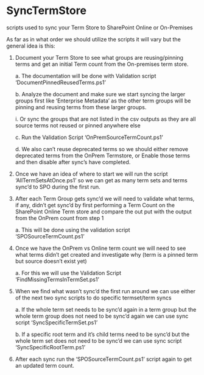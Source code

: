 # SyncTermStore
scripts used to sync your Term Store to SharePoint Online or On-Premises


As far as in what order we should utilize the scripts it will vary but the general idea is this:

1.	Document your Term Store to see what groups are reusing/pinning terms and get an initial Term count from the On-premises term store. 

    a.	The documentation will be done with Validation script ‘DocumentPinnedReusedTerms.ps1’

    b.	Analyze the document and make sure we start syncing the larger groups first like ‘Enterprise Metadata’ as the other term groups will be pinning and reusing terms from these larger groups.

    i.	Or sync the groups that are not listed in the csv outputs as they are all source terms not reused or pinned anywhere else

    c.	Run the Validation Script ‘OnPremSourceTermCount.ps1’   

    d.	We also can’t reuse deprecated terms so we should either remove deprecated terms from the OnPrem Termstore, or Enable those terms and then disable after sync’s have completed.
    
2.	Once we have an idea of where to start we will run the script ‘AllTermSetsAtOnce.ps1’ so we can get as many term sets and terms sync’d to SPO during the first run.

3.	After each Term Group gets sync’d we will need to validate what terms, if any, didn’t get sync’d by first performing a Term Count on the SharePoint Online Term store and compare the out put with the output from the OnPrem count from step 1
    
    a.	This will be done using the validation script ‘SPOSourceTermCount.ps1’
    
4.	Once we have the OnPrem vs Online term count we will need to see what terms didn’t get created and investigate why (term is a pinned term but source doesn’t exist yet)
    
    a.	For this we will use the Validation Script ‘FindMissingTermsInTermSet.ps1’
    
5.	When we find what wasn’t sync’d the first run around we can use either of the next two sync scripts to do specific termset/term syncs
    
    a.	If the whole term set needs to be sync’d again in a term group but the whole term group does not need to be sync’d again we can use sync script ‘SyncSpecificTermSet.ps1’
    
    b.	If a specific root term and it’s child terms need to be sync’d but the whole term set does not need to be sync’d we can use sync script ‘SyncSpecificRootTerm.ps1’
    
6.	After each sync run the ‘SPOSourceTermCount.ps1’ script again to get an updated term count.
